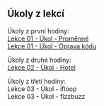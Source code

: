 ## Úkoly z lekcí
  
Úkoly z první hodiny:  
[Lekce 01 - Úkol - Proměnné](https://github.com/Emitlium/Engeto-Java-Training/blob/main/Lekce01UkolPromenne)  
[Lekce 01 - Úkol - Oprava kódu](https://github.com/Emitlium/Engeto-Java-Training/blob/main/Lekce01UkolOpravaKodu)  

Úkoly z druhé hodiny:  
[Lekce 02 - Úkol - Hotel](https://github.com/Emitlium/Lekce02_UkolHotel/tree/master/src/com/engetohotel)  

Úkoly z třetí hodiny:  
Lekce 03 - Úkol - ifloop  
Lekce 03 - Úkol - fizzbuzz  
